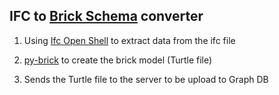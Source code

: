## IFC to [Brick Schema](https://brickschema.org/) converter

1. Using [Ifc Open Shell](https://blenderbim.org/docs-python/ifcopenshell-python/installation.html#) to extract data from the ifc file

2. [py-brick](https://github.com/BrickSchema/py-brickschema) to create the brick model (Turtle file)

3. Sends the Turtle file to the server to be upload to Graph DB
